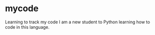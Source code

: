 # mycode
Learning to track my code
I am a new student to Python learning how to code in this language.  
